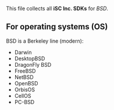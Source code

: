 This file collects all **iSC Inc. SDKs** for *BSD*.

## For operating systems (OS)
BSD is a Berkeley line (modern):

* Darwin
* DesktopBSD
* DragonFly BSD
* FreeBSD
* NetBSD
* OpenBSD
* OrbisOS
* CellOS
* PC-BSD

